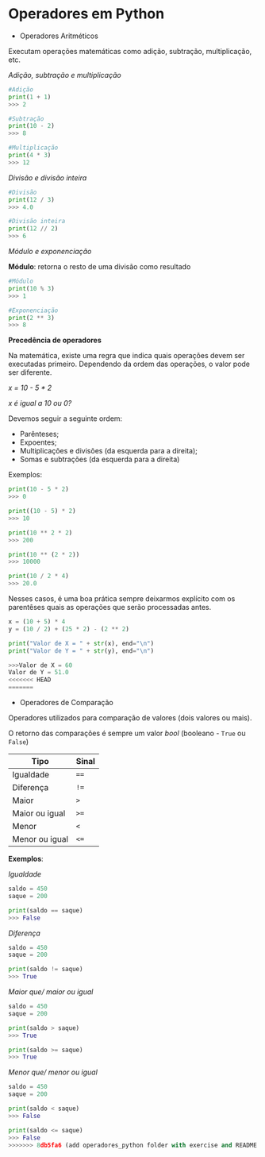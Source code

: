 
# Operadores em Python

- Operadores Aritméticos

Executam operações matemáticas como adição, subtração, multiplicação, etc.

_Adição, subtração e multiplicação_
~~~python
#Adição
print(1 + 1)
>>> 2

#Subtração
print(10 - 2)
>>> 8

#Multiplicação
print(4 * 3)
>>> 12
~~~

_Divisão e divisão inteira_
~~~python
#Divisão
print(12 / 3)
>>> 4.0

#Divisão inteira
print(12 // 2)
>>> 6
~~~

_Módulo e exponenciação_

**Módulo**: retorna o resto de uma divisão como resultado

~~~python
#Módulo
print(10 % 3)
>>> 1

#Exponenciação
print(2 ** 3)
>>> 8
~~~

**Precedência de operadores**

Na matemática, existe uma regra que indica quais operações devem ser executadas primeiro. Dependendo da ordem das operações, o valor pode ser diferente. 

_x = 10 - 5 * 2_ 

_x é igual a 10 ou 0?_

Devemos seguir a seguinte ordem:

- Parênteses;
- Expoentes; 
- Multiplicações e divisões (da esquerda para a direita);
- Somas e subtrações (da esquerda para a direita)

Exemplos:

~~~python
print(10 - 5 * 2)
>>> 0

print((10 - 5) * 2)
>>> 10

print(10 ** 2 * 2)
>>> 200

print(10 ** (2 * 2))
>>> 10000

print(10 / 2 * 4)
>>> 20.0
~~~

Nesses casos, é uma boa prática sempre deixarmos explícito com os parentêses quais as operações que serão processadas antes.

~~~python
x = (10 + 5) * 4
y = (10 / 2) + (25 * 2) - (2 ** 2)

print("Valor de X = " + str(x), end="\n")
print("Valor de Y = " + str(y), end="\n")

>>>Valor de X = 60
Valor de Y = 51.0
<<<<<<< HEAD
=======
~~~

- Operadores de Comparação

Operadores utilizados para comparação de valores (dois valores ou mais).

O retorno das comparações é sempre um valor _bool_ (booleano - `True` ou `False`)

Tipo   | Sinal
--------- | ------
Igualdade | `==`
Diferença | `!=`
Maior | `>`
Maior ou igual | `>=`
Menor | `<`
Menor ou igual | `<=`

**Exemplos**:

_Igualdade_
~~~python
saldo = 450
saque = 200

print(saldo == saque)
>>> False
~~~

_Diferença_
~~~python
saldo = 450
saque = 200

print(saldo != saque)
>>> True
~~~

_Maior que/ maior ou igual_
~~~python
saldo = 450
saque = 200

print(saldo > saque)
>>> True

print(saldo >= saque)
>>> True
~~~

_Menor que/ menor ou igual_
~~~python
saldo = 450
saque = 200

print(saldo < saque)
>>> False

print(saldo <= saque)
>>> False
>>>>>>> 8db5fa6 (add operadores_python folder with exercise and README file)
~~~